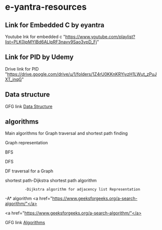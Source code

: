 # e-yantra-resources
## Link for Embedded C by eyantra

Youtube lnk for embedded c "https://www.youtube.com/playlist?list=PLK0jpMYIBd6ALIpRF3navv9Sao3vpD_Fj" </a>

## Link for PID by Udemy

Drive link for PID "https://drive.google.com/drive/u/1/folders/1Z4rU0KKnKRYiyzH1LWut_zPuJXT_inqG" </a>

## Data structure

GFG link <a href="https://www.geeksforgeeks.org/data-structures/">Data Structure</a>

## algorithms
Main algorithms for Graph traversal and shortest path finding</a>

Graph representation</a>

BFS</a>

DFS</a>

DF traversal for a Graph</a>

shortest path-Dijkstra shortest path algorithm </a>
             
             -Dijkstra algorithm for adjacency list Representation
             
-A* algorithm <a href="https://www.geeksforgeeks.org/a-search-algorithm/"</a>

<a href="https://www.geeksforgeeks.org/a-search-algorithm/"</a>

GFG link <a href="https://www.geeksforgeeks.org/fundamentals-of-algorithms/" >Algorithms</a>
